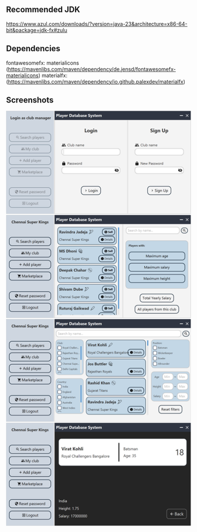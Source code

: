 ## Recommended JDK
https://www.azul.com/downloads/?version=java-23&architecture=x86-64-bit&package=jdk-fx#zulu

## Dependencies
fontawesomefx: materialicons (https://mavenlibs.com/maven/dependency/de.jensd/fontawesomefx-materialicons)
materialfx: (https://mavenlibs.com/maven/dependency/io.github.palexdev/materialfx)


## Screenshots
![image1](/screenshots/1.png)<br>
![image1](/screenshots/2.png)<br>
![image1](/screenshots/3.png)<br>
![image1](/screenshots/4.png)<br>
